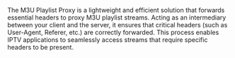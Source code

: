 The M3U Playlist Proxy is a lightweight and efficient solution that forwards essential headers to proxy M3U playlist streams. Acting as an intermediary between your client and the server, it ensures that critical headers (such as User-Agent, Referer, etc.) are correctly forwarded. This process enables IPTV applications to seamlessly access streams that require specific headers to be present.
